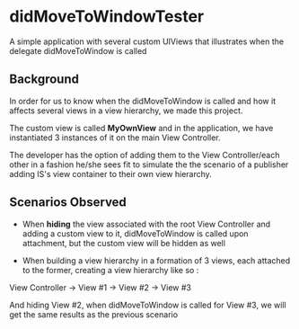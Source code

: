 # didMoveToWindowTester
A simple application with several custom UIViews that illustrates when the delegate didMoveToWindow is called


## Background

In order for us to know when the didMoveToWindow is called and how it affects several views in a view hierarchy, we made this project.

The custom view is called **MyOwnView** and in the application, we have instantiated 3 instances of it on the main View Controller.

The developer has the option of adding them to the View Controller/each other in a fashion he/she sees fit to simulate the the scenario of a publisher adding IS's view container to their own view hierarchy.


## Scenarios Observed

- When **hiding** the view associated with the root View Controller and adding a custom view to it, didMoveToWindow is called upon attachment, but the custom view will be hidden as well

- When building a view hierarchy in a formation of 3 views, each attached to the former, creating a view hierarchy like so :

View Controller -> View #1 -> View #2 -> View #3

And hiding View #2, when didMoveToWindow is called for View #3, we will get the same results as the previous scenario